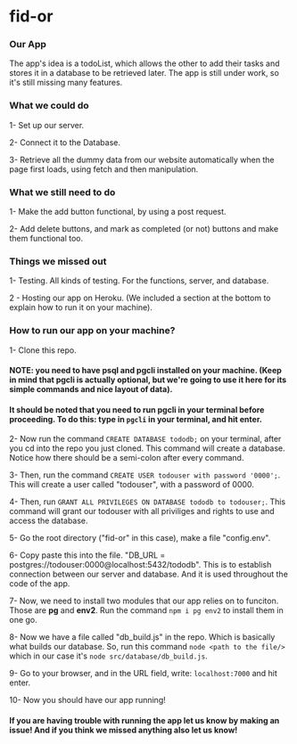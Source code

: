 # fid-or

### Our App

The app's idea is a todoList, which allows the other to add their tasks and stores it in a database to be retrieved later. The app is still under work, so it's still missing many features. 

### What we could do
1- Set up our server.

2- Connect it to the Database.

3- Retrieve all the dummy data from our website automatically when the page first loads, using fetch and then manipulation.

### What we still need to do

1- Make the add button functional, by using a post request.

2- Add delete buttons, and mark as completed (or not) buttons and make them functional too.

### Things we missed out

1- Testing. All kinds of testing. For the functions, server, and database.

2 - Hosting our app on Heroku. (We included a section at the bottom to explain how to run it on your machine). 

### How to run our app on your machine?

1- Clone this repo. 

#### NOTE: you need to have psql and pgcli installed on your machine. (Keep in mind that pgcli is actually optional, but we're going to use it here for its simple commands and nice layout of data).


#### It should be noted that you need to run pgcli in your terminal before proceeding. To do this: type in ```pgcli``` in your terminal, and hit enter. 

2- Now run the command ```CREATE DATABASE tododb;``` on your terminal, after you cd into the repo you just cloned. This command will create a database. Notice how there should be a semi-colon after every command.

3- Then, run the command ```CREATE USER todouser with password '0000';```. This will create a user called "todouser", with a password of 0000.

4- Then, run ```GRANT ALL PRIVILEGES ON DATABASE tododb to todouser;```. This command will grant our todouser with all priviliges and rights to use and access the database.

5- Go the root directory ("fid-or" in this case), make a file "config.env".

6- Copy paste this into the file. "DB_URL = postgres://todouser:0000@localhost:5432/tododb". This is to establish connection between our server and database. And it is used throughout the code of the app.

7- Now, we need to install two modules that our app relies on to funciton. Those are **pg** and **env2**. Run the command ```npm i pg env2``` to install them in one go. 

8- Now we have a file called "db_build.js" in the repo. Which is basically what builds our database. So, run this command ```node <path to the file/>``` which in our case it's ```node src/database/db_build.js```. 

9- Go to your browser, and in the URL field, write: ```localhost:7000``` and hit enter.

10- Now you should have our app running! 

#### If you are having trouble with running the app let us know by making an issue! And if you think we missed anything also let us know!
